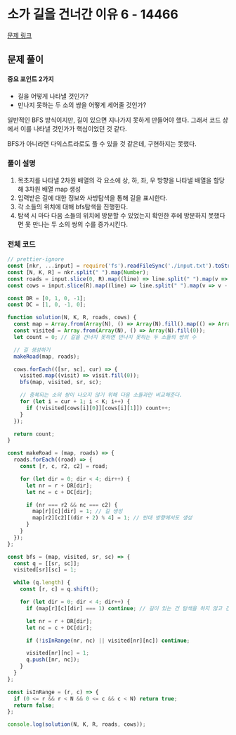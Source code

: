 # 소가 길을 건너간 이유 6 - 14466

[문제 링크](https://www.acmicpc.net/problem/14466)

## 문제 풀이

#### 중요 포인트 2가지

- 길을 어떻게 나타낼 것인가?
- 만나지 못하는 두 소의 쌍을 어떻게 세어줄 것인가?

일반적인 BFS 방식이지만, 길이 있으면 지나가지 못하게 만들어야 했다. 그래서 코드 상에서 이를 나타낼 것인가가 핵심이었던 것 같다.

BFS가 아니라면 다익스트라로도 풀 수 있을 것 같은데, 구현하지는 못했다.

### 풀이 설명

1. 목초지를 나타낼 2차원 배열의 각 요소에 상, 하, 좌, 우 방향을 나타낼 배열을 할당해 3차원 배열 map 생성
2. 입력받은 길에 대한 정보와 사방탐색을 통해 길을 표시한다.
3. 각 소들의 위치에 대해 bfs탐색을 진행한다.
4. 탐색 시 마다 다음 소들의 위치에 방문할 수 있었는지 확인한 후에 방문하지 못했다면 못 만나는 두 소의 쌍의 수를 증가시킨다.

### 전체 코드

```js
// prettier-ignore
const [nkr, ...input] = require('fs').readFileSync('./input.txt').toString().trim().split('\n');
const [N, K, R] = nkr.split(" ").map(Number);
const roads = input.slice(0, R).map((line) => line.split(" ").map(v => v - 1)); // prettier-ignore
const cows = input.slice(R).map((line) => line.split(" ").map(v => v - 1)); // prettier-ignore

const DR = [0, 1, 0, -1];
const DC = [1, 0, -1, 0];

function solution(N, K, R, roads, cows) {
  const map = Array.from(Array(N), () => Array(N).fill().map(() => Array(4).fill(0))); // prettier-ignore
  const visited = Array.from(Array(N), () => Array(N).fill(0));
  let count = 0; // 길을 건너지 못하면 만나지 못하는 두 소들의 쌍의 수

  // 길 생성하기
  makeRoad(map, roads);

  cows.forEach(([sr, sc], cur) => {
    visited.map((visit) => visit.fill(0));
    bfs(map, visited, sr, sc);

    // 중복되는 소의 쌍이 나오지 않기 위해 다음 소들과만 비교해준다.
    for (let i = cur + 1; i < K; i++) {
      if (!visited[cows[i][0]][cows[i][1]]) count++;
    }
  });

  return count;
}

const makeRoad = (map, roads) => {
  roads.forEach((road) => {
    const [r, c, r2, c2] = road;

    for (let dir = 0; dir < 4; dir++) {
      let nr = r + DR[dir];
      let nc = c + DC[dir];

      if (nr === r2 && nc === c2) {
        map[r][c][dir] = 1; // 길 생성
        map[r2][c2][(dir + 2) % 4] = 1; // 반대 방향에서도 생성
      }
    }
  });
};

const bfs = (map, visited, sr, sc) => {
  const q = [[sr, sc]];
  visited[sr][sc] = 1;

  while (q.length) {
    const [r, c] = q.shift();

    for (let dir = 0; dir < 4; dir++) {
      if (map[r][c][dir] === 1) continue; // 길이 있는 건 탐색을 하지 않고 건너뜀

      let nr = r + DR[dir];
      let nc = c + DC[dir];

      if (!isInRange(nr, nc) || visited[nr][nc]) continue;

      visited[nr][nc] = 1;
      q.push([nr, nc]);
    }
  }
};

const isInRange = (r, c) => {
  if (0 <= r && r < N && 0 <= c && c < N) return true;
  return false;
};

console.log(solution(N, K, R, roads, cows));
```
